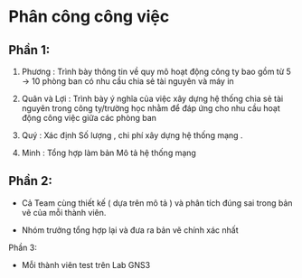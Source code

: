 # Phân công công việc

## Phần 1: 

1. Phương : Trình bày thông tin về quy mô hoạt động công ty bao gồm từ 5
 -> 10 phòng ban có nhu cầu chia sẻ tài nguyên và máy in

2. Quân và Lợi : Trình bày ý nghĩa của việc xây dựng hệ thống chia sẻ tài nguyên
trong công ty/trường học nhằm để đáp ứng cho nhu cầu hoạt
động công việc giữa các phòng ban

3. Quý : Xác định Số lượng , chi phí xây dựng hệ thống mạng .

4. Minh : Tổng hợp làm bản Mô tả hệ thống mạng 


## Phần 2: 

- Cả Team cùng thiết kế ( dựa trên mô tả ) và phân tích đúng sai trong bản vẽ của mỗi thành viên. 

- Nhóm trưởng tổng hợp lại và đưa ra bản vẽ chính xác nhất 

Phần 3:
- Mỗi thành viên test trên Lab GNS3

